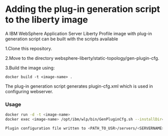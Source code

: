 # Adding the plug-in generation script to the liberty image

A IBM WebSphere Application Server Liberty Profile image with plug-in generation script can be built with the scripts available

1.Clone this repository.

2.Move to the directory websphere-liberty/static-topology/gen-plugin-cfg.

3.Build the image using:


    docker build -t <image-name> .
  

The plug-in generation script generates plugin-cfg.xml which is used in configuring webserver.

### Usage

   ```bash
   docker run -d -t <image-name> 
   docker exec <image-name> /opt/ibm/wlp/bin/GenPluginCfg.sh --installDir=<PATH_TO_WLP> --userDir=<PATH_TO_USR> --serverName=<SERVERNAME>
   
   Plugin configuration file written to <PATH_TO_USR>/servers/<SERVERNAME>/plugin-cfg.xml
   
   ```

   
